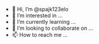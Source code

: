 - 👋 Hi, I’m @spajk123elo
- 👀 I’m interested in ...
- 🌱 I’m currently learning ...
- 💞️ I’m looking to collaborate on ...
- 📫 How to reach me ...

<!---
spajk123elo/spajk123elo is a ✨ special ✨ repository because its `README.md` (this file) appears on your GitHub profile.
You can click the Preview link to take a look at your changes.
--->
